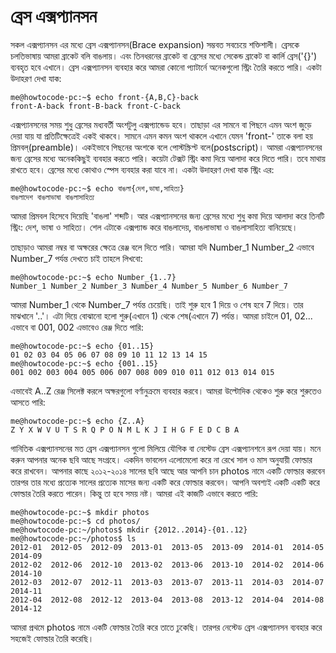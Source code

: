 # ব্রেস এক্সপ্যানসন #

সকল এক্সপ্যানসন এর মধ্যে ব্রেস এক্সপ্যানসন(Brace expansion) সম্ভবত সবচেয়ে শক্তিশালী। ব্রেসকে চলতিভাষায় আমরা ব্রাকেট বলি বাঙলায়। এবং তিনধরনের ব্রাকেট বা ব্রেসের মধ্যে সেকেন্ড ব্রাকেট বা কার্লি ব্রেস('{}') ব্যবহৃত হবে এখানে। ব্রেস এক্সপ্যানসন ব্যবহার করে আমরা কোনো প্যাটার্নে অনেকগুলো স্ট্রিং তৈরি করতে পারি। একটা উদাহরণ দেখা যাক:

```
me@howtocode-pc:~$ echo front-{A,B,C}-back
front-A-back front-B-back front-C-back
```

এক্সপ্যানসনের সময় শুধু ব্রেসের মধ্যবর্তী অংশটুলু এক্সপ্যান্ডেড হবে। তাছাড়া এর সামনে বা পিছনে এমন অংশ জুড়ে দেয়া যায় যা প্রতিটিক্ষেত্রেই একই থাকবে। সামনে এমন কমন অংশ থাকলে এখানে যেমন 'front-' তাকে বলা হয় প্রিমবল্(preamble)। একইভাবে পিছনের অংশকে বলে পোস্টস্ক্রিপ্ট বলে(postscript)। আমরা এক্সপ্যানসনের জন্য ব্রেসের মধ্যে অনেককিছুই ব্যবহার করতে পারি। কয়েটা টেক্সট স্ট্রিং কমা দিয়ে আলাদা করে দিতে পারি। তবে মাথায় রাখতে হবে। ব্রেসের মধ্যে কোথাও স্পেস ব্যবহার করা যাবে না। একটা উদাহরণ দেখা যাক স্ট্রিং এর:

```
me@howtocode-pc:~$ echo বাঙলা{দেশ,ভাষা,সাহিত্য}
বাঙলাদেশ বাঙলাভাষা বাঙলাসাহিত্য
```

আমরা প্রিমবল হিসেবে দিয়েছি 'বাঙলা' শব্দটি। আর এক্সপ্যানসনের জন্য ব্রেসের মধ্যে শুধু কমা দিয়ে আলাদা করে তিনটি স্ট্রিং: দেশ, ভাষা ও সাহিত্য। শেল এটাকে এক্সপ্যান্ড করে বাঙলাদেয়, বাঙলাভাষা ও বাঙলাসাহিত্য বানিয়েছে।

তাছাড়াও আমরা নম্বর বা অক্ষরের ক্ষেত্রে রেঞ্জ বলে দিতে পারি। আমরা যদি Number_1 Number_2 এভাবে Number_7 পর্যন্ত দেখতে চাই তাহলে লিখবো:

```
me@howtocode-pc:~$ echo Number_{1..7}
Number_1 Number_2 Number_3 Number_4 Number_5 Number_6 Number_7
```

আমরা Number_1 থেকে Number_7 পর্যন্ত চেয়েছি। তাই শুরু হবে 1 দিয়ে ও শেষ হবে 7 দিয়ে। তার মাঝখানে '..'। এটা দিয়ে বোঝানো হলো শুরু(এখানে 1) থেকে শেষ(এখানে 7) পর্যন্ত। আমরা চাইলে 01, 02... এভাবে বা 001, 002 এভাবেও রেঞ্জ দিতে পারি:

```
me@howtocode-pc:~$ echo {01..15}
01 02 03 04 05 06 07 08 09 10 11 12 13 14 15
me@howtocode-pc:~$ echo {001..15}
001 002 003 004 005 006 007 008 009 010 011 012 013 014 015
```

এভাবেই A..Z রেঞ্জ সিলেক্ট করলে অক্ষরগুলো বর্ণানুক্রমে ব্যবহার করবে। আমরা উল্টোদিক থেকেও শুরু করে শুরুতেও আসতে পারি:

```
me@howtocode-pc:~$ echo {Z..A}
Z Y X W V U T S R Q P O N M L K J I H G F E D C B A
```
গানিতিক এক্সপ্যানসনের মত ব্রেস এক্সপ্যানসন গুলো মিলিয়ে যৌগিক বা নেস্টেড ব্রেস এক্সপ্যানশনে রূপ দেয়া যায়। মনে করুন আপনার অনেক ছবি আছে সংগ্রহে। একদিন ভাবলেন এলোমেলো করে না রেখে সাল ও মাস অনুযায়ী ফোল্ডার করে রাখবেন। আপনার কাছে ২০১২-২০১৪ সালের ছবি আছে আর আপনি চান photos নামে একটি ফোল্ডার করবেন তারপর তার মধ্যে প্রত্যেক সালের প্রত্যেক মাসের জন্য একটি করে ফোল্ডার করবেন। আপনি অবশ্যই একটি একটি করে ফোল্ডার তৈরি করতে পারেন। কিন্তু তা হবে সময় নষ্ট। আমরা এই কাজটি এভাবে করতে পারি:

```
me@howtocode-pc:~$ mkdir photos
me@howtocode-pc:~$ cd photos/
me@howtocode-pc:~/photos$ mkdir {2012..2014}-{01..12}
me@howtocode-pc:~/photos$ ls
2012-01  2012-05  2012-09  2013-01  2013-05  2013-09  2014-01  2014-05  2014-09
2012-02  2012-06  2012-10  2013-02  2013-06  2013-10  2014-02  2014-06  2014-10
2012-03  2012-07  2012-11  2013-03  2013-07  2013-11  2014-03  2014-07  2014-11
2012-04  2012-08  2012-12  2013-04  2013-08  2013-12  2014-04  2014-08  2014-12
```

আমরা প্রথমে photos নামে একটি ফোল্ডার তৈরি করে তাতে ঢুকেছি। তারপর নেস্টেড ব্রেস এক্সপ্যানসন ব্যবহার করে সহজেই ফোল্ডার তৈরি করেছি।